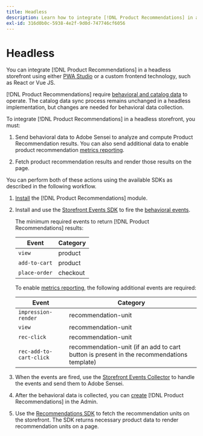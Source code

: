 ```yaml
---
title: Headless
description: Learn how to integrate [!DNL Product Recommendations] in a headless storefront.
exl-id: 316d0b0c-5938-4e2f-9d0d-747746cf6056
---
```

# Headless

You can integrate [!DNL Product Recommendations] in a headless storefront using either [PWA Studio](https://developer.adobe.com/commerce/pwa-studio/) or a custom frontend technology, such as React or Vue JS.

[!DNL Product Recommendations] require [behavioral and catalog data](https://devdocs.magento.com/recommendations/product-recs.html#typesofdata) to operate. The catalog data sync process remains unchanged in a headless implementation, but changes are needed for behavioral data collection.

To integrate [!DNL Product Recommendations] in a headless storefront, you must:

1. Send behavioral data to Adobe Sensei to analyze and compute Product Recommendation results. You can also send additional data to enable product recommendation [metrics reporting](workspace.md).

1. Fetch product recommendation results and render those results on the page.

You can perform both of these actions using the available SDKs as described in the following workflow.

1. [Install](install-configure.md) the [!DNL Product Recommendations] module.

1. Install and use the [Storefront Events SDK](https://devdocs.magento.com/shared-services/storefront-events-sdk.html) to fire the [behavioral events](https://devdocs.magento.com/recommendations/events.html).

    The minimum required events to return [!DNL Product Recommendations] results:

    | Event | Category |
    |--- | ---|
    |`view` | product|
    |`add-to-cart` | product|
    |`place-order` | checkout|

    To enable [metrics reporting](workspace.md), the following additional events are required:

    |Event | Category|
    |--- | ---|
    |`impression-render` | recommendation-unit|
    |`view` | recommendation-unit|
    |`rec-click` | recommendation-unit|
    |`rec-add-to-cart-click` | recommendation-unit (if an add to cart button is present in the recommendations template)|

1. When the events are fired, use the [Storefront Events Collector](https://devdocs.magento.com/shared-services/storefront-event-collector.html) to handle the events and send them to Adobe Sensei.

1. After the behavioral data is collected, you can [create](create.md) [!DNL Product Recommendations] in the Admin.

1. Use the [Recommendations SDK](https://devdocs.magento.com/recommendations/recs-api.html) to fetch the recommendation units on the storefront. The SDK returns necessary product data to render recommendation units on a page.
